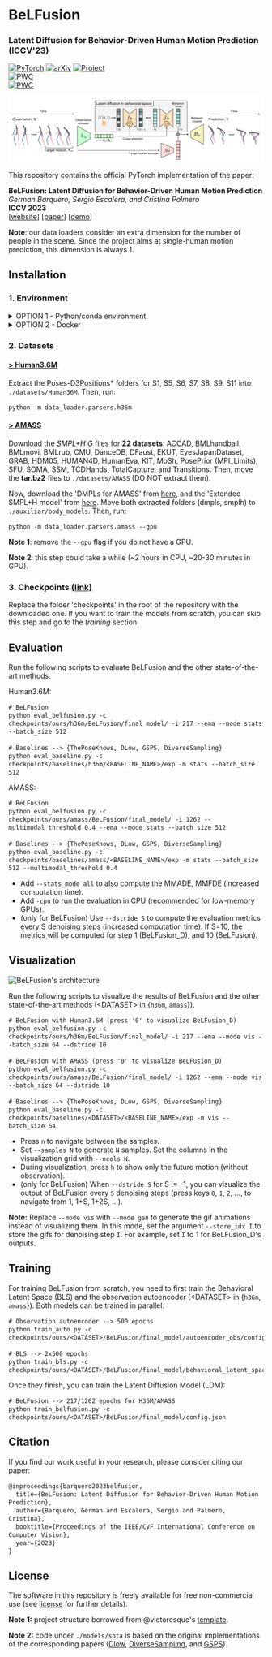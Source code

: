 # BeLFusion
### Latent Diffusion for Behavior-Driven Human Motion Prediction (ICCV'23)
<a href="https://pytorch.org/get-started/locally/"><img alt="PyTorch" src="https://img.shields.io/badge/PyTorch-ee4c2c?logo=pytorch&logoColor=white"></a> 
[![arXiv](https://img.shields.io/badge/arXiv-2210.06551-b31b1b.svg)](https://arxiv.org/abs/2211.14304)
<a href="https://barquerogerman.github.io/BeLFusion/"><img alt="Project" src="https://img.shields.io/badge/-Project%20Page-lightgrey?logo=Google%20Chrome&color=informational&logoColor=white"></a>
<br>
[![PWC](https://img.shields.io/endpoint.svg?url=https://paperswithcode.com/badge/belfusion-latent-diffusion-for-behavior/human-pose-forecasting-on-amass)](https://paperswithcode.com/sota/human-pose-forecasting-on-amass?p=belfusion-latent-diffusion-for-behavior)
<br>
[![PWC](https://img.shields.io/endpoint.svg?url=https://paperswithcode.com/badge/belfusion-latent-diffusion-for-behavior/human-pose-forecasting-on-human36m)](https://paperswithcode.com/sota/human-pose-forecasting-on-human36m?p=belfusion-latent-diffusion-for-behavior)
<br>

![BeLFusion's architecture](assets/arch.png)

This repository contains the official PyTorch implementation of the paper:

**BeLFusion: Latent Diffusion for Behavior-Driven Human Motion Prediction**<br>
*German Barquero, Sergio Escalera, and Cristina Palmero*<br>
**ICCV 2023**<br>
[[website](https://barquerogerman.github.io/BeLFusion/)] [[paper](https://arxiv.org/abs/2211.14304)] [[demo](https://barquerogerman.github.io/BeLFusion/)]

**Note**: our data loaders consider an extra dimension for the number of people in the scene. Since the project aims at single-human motion prediction, this dimension is always 1.

## Installation


### 1. Environment

<details> 
<summary>OPTION 1 - Python/conda environment</summary>
<p>

```
conda create -n belfusion python=3.9.5
conda activate belfusion
pip install -r requirements.txt
```
</p>
</details> 

<details> 
<summary>OPTION 2 - Docker</summary>
<p>
We also provide a DockerFile to build a Docker image with all the required dependencies. 

**IMPORTANT**: This option will not let you launch the visualization script, as it requires a GUI. You will be able though to train and evaluate the models.

To build and launch the Docker image, run the following commands from the root of the repository:
```
docker build . -t belfusion
docker run -it --gpus all --rm --name belfusion \
-v ${PWD}:/project \
belfusion
```

You should now be in the container, ready to run the code.
</p>
</details> 


### 2. Datasets

#### [**> Human3.6M**](http://vision.imar.ro/human3.6m/description.php)
Extract the Poses-D3Positions* folders for S1, S5, S6, S7, S8, S9, S11 into `./datasets/Human36M`. Then, run:

```
python -m data_loader.parsers.h36m
```

#### [**> AMASS**](https://amass.is.tue.mpg.de/)
Download the *SMPL+H G* files for **22 datasets**: ACCAD, BMLhandball, BMLmovi, BMLrub, CMU, DanceDB, DFaust, EKUT, EyesJapanDataset, GRAB, HDM05, HUMAN4D, HumanEva, KIT, MoSh, PosePrior (MPI_Limits), SFU, SOMA, SSM, TCDHands, TotalCapture, and Transitions. Then, move the **tar.bz2** files to `./datasets/AMASS` (DO NOT extract them). 

Now, download the 'DMPLs for AMASS' from [here](https://smpl.is.tue.mpg.de), and the 'Extended SMPL+H model' from [here](https://mano.is.tue.mpg.de/). Move both extracted folders (dmpls, smplh) to `./auxiliar/body_models`. Then, run:

```
python -m data_loader.parsers.amass --gpu
```

**Note 1**: remove the `--gpu` flag if you do not have a GPU.

**Note 2**: this step could take a while (~2 hours in CPU, ~20-30 minutes in GPU).

### 3. Checkpoints [(link)](https://ubarcelona-my.sharepoint.com/:f:/g/personal/germanbarquero_ub_edu/EhInsrgQfe5OoqxBdHS21vcBxEJRU5JJq0zzmS2l8csc-A?e=LL1Guq)
Replace the folder 'checkpoints' in the root of the repository with the downloaded one. If you want to train the models from scratch, you can skip this step and go to the *training* section.


## Evaluation
Run the following scripts to evaluate BeLFusion and the other state-of-the-art methods.

Human3.6M:
```
# BeLFusion 
python eval_belfusion.py -c checkpoints/ours/h36m/BeLFusion/final_model/ -i 217 --ema --mode stats --batch_size 512

# Baselines --> {ThePoseKnows, DLow, GSPS, DiverseSampling}
python eval_baseline.py -c checkpoints/baselines/h36m/<BASELINE_NAME>/exp -m stats --batch_size 512
```

AMASS:
```
# BeLFusion
python eval_belfusion.py -c checkpoints/ours/amass/BeLFusion/final_model/ -i 1262 --multimodal_threshold 0.4 --ema --mode stats --batch_size 512

# Baselines --> {ThePoseKnows, DLow, GSPS, DiverseSampling}
python eval_baseline.py -c checkpoints/baselines/amass/<BASELINE_NAME>/exp -m stats --batch_size 512 --multimodal_threshold 0.4
```

- Add `--stats_mode all` to also compute the MMADE, MMFDE (increased computation time).
- Add `-cpu` to run the evaluation in CPU (recommended for low-memory GPUs).
- (only for BeLFusion) Use `--dstride S` to compute the evaluation metrics every S denoising steps (increased computation time). If S=10, the metrics will be computed for step 1 (BeLFusion_D), and 10 (BeLFusion).


## Visualization
![BeLFusion's architecture](assets/A_103_Transitions.gif)

Run the following scripts to visualize the results of BeLFusion and the other state-of-the-art methods (\<DATASET\> in {`h36m`, `amass`}).

```
# BeLFusion with Human3.6M (press '0' to visualize BeLFusion_D)
python eval_belfusion.py -c checkpoints/ours/h36m/BeLFusion/final_model/ -i 217 --ema --mode vis --batch_size 64 --dstride 10

# BeLFusion with AMASS (press '0' to visualize BeLFusion_D)
python eval_belfusion.py -c checkpoints/ours/amass/BeLFusion/final_model/ -i 1262 --ema --mode vis --batch_size 64 --dstride 10

# Baselines --> {ThePoseKnows, DLow, GSPS, DiverseSampling}
python eval_baseline.py -c checkpoints/baselines/<DATASET>/<BASELINE_NAME>/exp -m vis --batch_size 64
```

- Press `n` to navigate between the samples.
- Set `--samples N` to generate `N` samples. Set the columns in the visualization grid with `--ncols N`.
- During visualization, press `h` to show only the future motion (without observation).
- (only for BeLFusion) When `--dstride S` for S != -1, you can visualize the output of BeLFusion every `S` denoising steps (press keys `0`, `1`, `2`, ..., to navigate from 1, 1+S, 1+2S, ...).

**Note:** Replace `--mode vis` with `--mode gen` to generate the gif animations instead of visualizing them. In this mode, set the argument `--store_idx I` to store the gifs for denoising step `I`. For example, set `I` to 1 for BeLFusion_D's outputs.

## Training
For training BeLFusion from scratch, you need to first train the Behavioral Latent Space (BLS) and the observation autoencoder (\<DATASET\> in {`h36m`, `amass`}). Both models can be trained in parallel:
  
```
# Observation autoencoder --> 500 epochs
python train_auto.py -c checkpoints/ours/<DATASET>/BeLFusion/final_model/autoencoder_obs/config.json

# BLS --> 2x500 epochs
python train_bls.py -c checkpoints/ours/<DATASET>/BeLFusion/final_model/behavioral_latent_space/config.json
```

Once they finish, you can train the Latent Diffusion Model (LDM):

```
# BeLFusion --> 217/1262 epochs for H36M/AMASS
python train_belfusion.py -c checkpoints/ours/<DATASET>/BeLFusion/final_model/config.json
```

## Citation
If you find our work useful in your research, please consider citing our paper:
```
@inproceedings{barquero2023belfusion,
  title={BeLFusion: Latent Diffusion for Behavior-Driven Human Motion Prediction},
  author={Barquero, German and Escalera, Sergio and Palmero, Cristina},
  booktitle={Proceedings of the IEEE/CVF International Conference on Computer Vision},
  year={2023}
}
```

## License
The software in this repository is freely available for free non-commercial use (see [license](https://github.com/BarqueroGerman/BeLFusion/blob/main/LICENSE) for further details).

**Note 1:** project structure borrowed from @victoresque's [template](https://github.com/victoresque/pytorch-template).

**Note 2:** code under `./models/sota` is based on the original implementations of the corresponding papers ([Dlow](https://github.com/Khrylx/DLow), [DiverseSampling](https://github.com/Droliven/diverse_sampling), and [GSPS](https://github.com/wei-mao-2019/gsps)).
